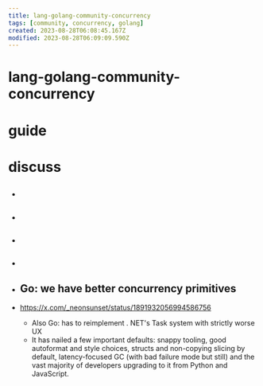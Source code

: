 ```yaml
---
title: lang-golang-community-concurrency
tags: [community, concurrency, golang]
created: 2023-08-28T06:08:45.167Z
modified: 2023-08-28T06:09:09.590Z
---
```


# lang-golang-community-concurrency

# guide

# discuss
- ## 

- ## 

- ## 

- ## 

- ## Go: we have better concurrency primitives
- https://x.com/_neonsunset/status/1891932056994586756
  - Also Go: has to reimplement . NET's Task system with strictly worse UX 
  - It has nailed a few important defaults: snappy tooling, good autoformat and style choices, structs and non-copying slicing by default, latency-focused GC (with bad failure mode but still) and the vast majority of developers upgrading to it from Python and JavaScript.
